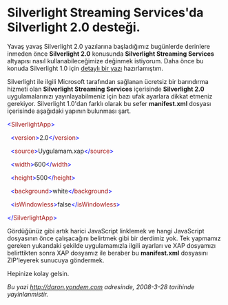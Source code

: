 # Silverlight Streaming Services'da Silverlight 2.0 desteği. 

Yavaş yavaş Silverlight 2.0 yazılarına başladığımız bugünlerde derinlere
inmeden önce **Silverlight 2.0** konusunda **Silverlight Streaming
Services** altyapısı nasıl kullanabileceğimize değinmek istiyorum. Daha
önce bu konuda Silverlight 1.0 için [detaylı bir
yazı](http://daron.yondem.com/tr/post/e27332ab-82c3-4084-a220-181fb7f0b885)
hazırlamıştım.

Silverlight ile ilgili Microsoft tarafından sağlanan ücretsiz bir
barındırma hizmeti olan **Silverlight Streaming Services** içerisinde
**Silverlight 2.0** uygulamalarınızı yayınlayabilmeniz için bazı ufak
ayarlara dikkat etmeniz gerekiyor. Silverlight 1.0'dan farklı olarak bu
sefer **manifest.xml** dosyası içerisinde aşağıdaki yapının bulunması
şart.

<span style="color: blue;">\<</span><span
style="color: #a31515;">SilverlightApp</span><span
style="color: blue;">\></span>

  <span style="color: blue;">\<</span><span
style="color: #a31515;">version</span><span
style="color: blue;">\></span>2.0<span
style="color: blue;">\</</span><span
style="color: #a31515;">version</span><span
style="color: blue;">\></span>

  <span style="color: blue;">\<</span><span
style="color: #a31515;">source</span><span
style="color: blue;">\></span>Uygulamam.xap<span
style="color: blue;">\</</span><span
style="color: #a31515;">source</span><span
style="color: blue;">\></span>

  <span style="color: blue;">\<</span><span
style="color: #a31515;">width</span><span
style="color: blue;">\></span>600<span
style="color: blue;">\</</span><span
style="color: #a31515;">width</span><span style="color: blue;">\></span>

  <span style="color: blue;">\<</span><span
style="color: #a31515;">height</span><span
style="color: blue;">\></span>500<span
style="color: blue;">\</</span><span
style="color: #a31515;">height</span><span
style="color: blue;">\></span>

  <span style="color: blue;">\<</span><span
style="color: #a31515;">background</span><span
style="color: blue;">\></span>white<span
style="color: blue;">\</</span><span
style="color: #a31515;">background</span><span
style="color: blue;">\></span>

  <span style="color: blue;">\<</span><span
style="color: #a31515;">isWindowless</span><span
style="color: blue;">\></span>false<span
style="color: blue;">\</</span><span
style="color: #a31515;">isWindowless</span><span
style="color: blue;">\></span>

<span style="color: blue;">\</</span><span
style="color: #a31515;">SilverlightApp</span><span
style="color: blue;">\></span>

Gördüğünüz gibi artık harici JavaScript linklemek ve hangi JavaScript
dosyasının önce çalışacağını belirtmek gibi bir derdimiz yok. Tek
yapmamız gereken yukarıdaki şekilde uygulamamızla ilgili ayarları ve XAP
dosyamızı belirttikten sonra XAP dosyamız ile beraber bu
**manifest.xml** dosyasını ZIP'leyerek sunucuya göndermek.

Hepinize kolay gelsin.


*Bu yazi http://daron.yondem.com adresinde, 2008-3-28 tarihinde yayinlanmistir.*